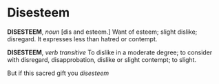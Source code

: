 # Disesteem

**DISESTEEM**, _noun_ \[dis and esteem.\] Want of esteem; slight dislike; disregard. It expresses less than hatred or contempt.

**DISESTEEM**, _verb transitive_ To dislike in a moderate degree; to consider with disregard, disapprobation, dislike or slight contempt; to slight.

But if this sacred gift you _disesteem_